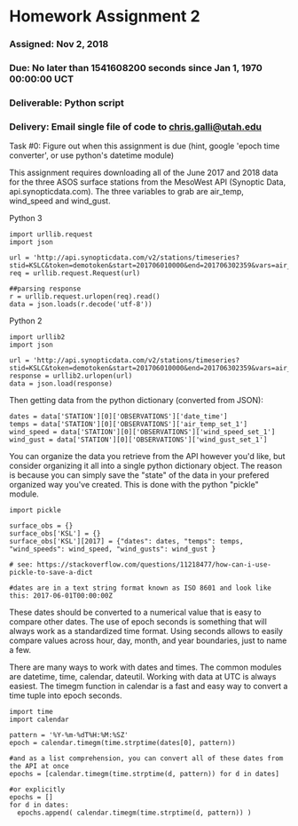 # Homework Assignment 2
### Assigned: Nov 2, 2018
### Due: No later than 1541608200 seconds since Jan 1, 1970 00:00:00 UCT
### Deliverable: Python script
### Delivery: Email single file of code to chris.galli@utah.edu

Task #0: Figure out when this assignment is due (hint, google 'epoch time converter', or use python's datetime module)

This assignment requires downloading all of the June 2017 and 2018 data for the three ASOS surface stations from the MesoWest API (Synoptic Data, api.synopticdata.com). The three variables to grab are air_temp, wind_speed and wind_gust.

Python 3 
```
import urllib.request
import json

url = 'http://api.synopticdata.com/v2/stations/timeseries?stid=KSLC&token=demotoken&start=201706010000&end=201706302359&vars=air_temp,wind_speed,wind_gust'
req = urllib.request.Request(url)

##parsing response
r = urllib.request.urlopen(req).read()
data = json.loads(r.decode('utf-8'))

```

Python 2
```
import urllib2
import json

url = 'http://api.synopticdata.com/v2/stations/timeseries?stid=KSLC&token=demotoken&start=201706010000&end=201706302359&vars=air_temp,wind_speed,wind_gust'
response = urllib2.urlopen(url)
data = json.load(response)

```

Then getting data from the python dictionary (converted from JSON):

```
dates = data['STATION'][0]['OBSERVATIONS']['date_time']
temps = data['STATION'][0]['OBSERVATIONS']['air_temp_set_1']
wind_speed = data['STATION'][0]['OBSERVATIONS']['wind_speed_set_1']
wind_gust = data['STATION'][0]['OBSERVATIONS']['wind_gust_set_1']

```

You can organize the data you retrieve from the API however you'd like, but consider organizing it all into a single python dictionary object. The reason is because you can simply save the "state" of the data in your prefered organized way
you've created. This is done with the python "pickle" module.

```
import pickle

surface_obs = {}
surface_obs['KSL'] = {}
surface_obs['KSL'][2017] = {"dates": dates, "temps": temps, "wind_speeds": wind_speed, "wind_gusts": wind_gust }

# see: https://stackoverflow.com/questions/11218477/how-can-i-use-pickle-to-save-a-dict

#dates are in a text string format known as ISO 8601 and look like this: 2017-06-01T00:00:00Z

```

These dates should be converted to a numerical value that is easy to compare other dates. The use of epoch seconds is something that will always work as a standardized time format. Using seconds allows to easily compare values across hour, day, month, and year boundaries, just to name a few. 

There are many ways to work with dates and times. The common modules are datetime, time, calendar, dateutil. Working with data at UTC is always easiest. The timegm function in calendar is a fast and easy way to convert a time tuple into epoch seconds.

```
import time
import calendar

pattern = '%Y-%m-%dT%H:%M:%SZ'
epoch = calendar.timegm(time.strptime(dates[0], pattern))

#and as a list comprehension, you can convert all of these dates from the API at once
epochs = [calendar.timegm(time.strptime(d, pattern)) for d in dates]

#or explicitly
epochs = []
for d in dates:
  epochs.append( calendar.timegm(time.strptime(d, pattern)) )
  
```

